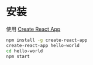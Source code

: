 # 安装
使用 [Create React App](http://github.com/facebookincubator/create-react-app)
```bash
npm install -g create-react-app
create-react-app hello-world
cd hello-world
npm start
```

